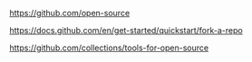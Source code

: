 https://github.com/open-source

https://docs.github.com/en/get-started/quickstart/fork-a-repo

https://github.com/collections/tools-for-open-source
